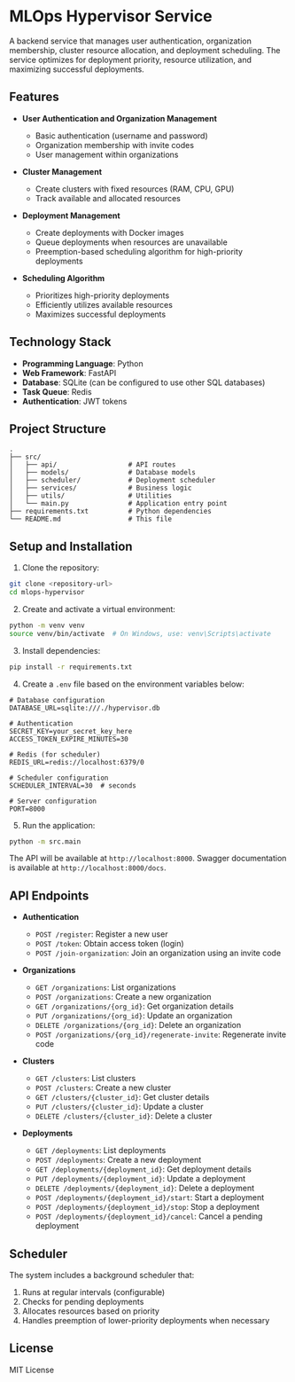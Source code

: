 # MLOps Hypervisor Service

A backend service that manages user authentication, organization membership, cluster resource allocation, and deployment scheduling. The service optimizes for deployment priority, resource utilization, and maximizing successful deployments.

## Features

- **User Authentication and Organization Management**
  - Basic authentication (username and password)
  - Organization membership with invite codes
  - User management within organizations

- **Cluster Management**
  - Create clusters with fixed resources (RAM, CPU, GPU)
  - Track available and allocated resources

- **Deployment Management**
  - Create deployments with Docker images
  - Queue deployments when resources are unavailable
  - Preemption-based scheduling algorithm for high-priority deployments

- **Scheduling Algorithm**
  - Prioritizes high-priority deployments
  - Efficiently utilizes available resources
  - Maximizes successful deployments

## Technology Stack

- **Programming Language**: Python
- **Web Framework**: FastAPI
- **Database**: SQLite (can be configured to use other SQL databases)
- **Task Queue**: Redis
- **Authentication**: JWT tokens

## Project Structure

```
.
├── src/
│   ├── api/                  # API routes
│   ├── models/               # Database models
│   ├── scheduler/            # Deployment scheduler
│   ├── services/             # Business logic
│   ├── utils/                # Utilities
│   └── main.py               # Application entry point
├── requirements.txt          # Python dependencies
└── README.md                 # This file
```

## Setup and Installation

1. Clone the repository:
```bash
git clone <repository-url>
cd mlops-hypervisor
```

2. Create and activate a virtual environment:
```bash
python -m venv venv
source venv/bin/activate  # On Windows, use: venv\Scripts\activate
```

3. Install dependencies:
```bash
pip install -r requirements.txt
```

4. Create a `.env` file based on the environment variables below:
```
# Database configuration
DATABASE_URL=sqlite:///./hypervisor.db

# Authentication
SECRET_KEY=your_secret_key_here
ACCESS_TOKEN_EXPIRE_MINUTES=30

# Redis (for scheduler)
REDIS_URL=redis://localhost:6379/0

# Scheduler configuration
SCHEDULER_INTERVAL=30  # seconds

# Server configuration
PORT=8000
```

5. Run the application:
```bash
python -m src.main
```

The API will be available at `http://localhost:8000`. Swagger documentation is available at `http://localhost:8000/docs`.

## API Endpoints

- **Authentication**
  - `POST /register`: Register a new user
  - `POST /token`: Obtain access token (login)
  - `POST /join-organization`: Join an organization using an invite code

- **Organizations**
  - `GET /organizations`: List organizations
  - `POST /organizations`: Create a new organization
  - `GET /organizations/{org_id}`: Get organization details
  - `PUT /organizations/{org_id}`: Update an organization
  - `DELETE /organizations/{org_id}`: Delete an organization
  - `POST /organizations/{org_id}/regenerate-invite`: Regenerate invite code

- **Clusters**
  - `GET /clusters`: List clusters
  - `POST /clusters`: Create a new cluster
  - `GET /clusters/{cluster_id}`: Get cluster details
  - `PUT /clusters/{cluster_id}`: Update a cluster
  - `DELETE /clusters/{cluster_id}`: Delete a cluster

- **Deployments**
  - `GET /deployments`: List deployments
  - `POST /deployments`: Create a new deployment
  - `GET /deployments/{deployment_id}`: Get deployment details
  - `PUT /deployments/{deployment_id}`: Update a deployment
  - `DELETE /deployments/{deployment_id}`: Delete a deployment
  - `POST /deployments/{deployment_id}/start`: Start a deployment
  - `POST /deployments/{deployment_id}/stop`: Stop a deployment
  - `POST /deployments/{deployment_id}/cancel`: Cancel a pending deployment

## Scheduler

The system includes a background scheduler that:

1. Runs at regular intervals (configurable)
2. Checks for pending deployments
3. Allocates resources based on priority
4. Handles preemption of lower-priority deployments when necessary

## License

MIT License 